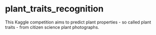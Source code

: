 # plant_traits_recognition
This Kaggle competition aims to predict plant properties - so called plant traits - from citizen science plant photographs.
